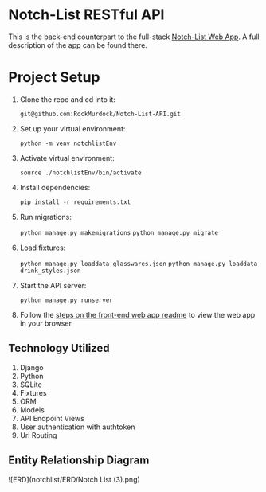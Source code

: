 # Notch-List RESTful API 

This is the back-end counterpart to the full-stack [Notch-List Web App](https://github.com/RockMurdock/Notch-List). A full description of the app can be found there. 

# Project Setup

1. Clone the repo and cd into it:

    `git@github.com:RockMurdock/Notch-List-API.git`

1. Set up your virtual environment:

    `python -m venv notchlistEnv`

1. Activate virtual environment:

    `source ./notchlistEnv/bin/activate`

1. Install dependencies:

    `pip install -r requirements.txt`

1. Run migrations:

    `python manage.py makemigrations`
    `python manage.py migrate`

1. Load fixtures:

    `python manage.py loaddata glasswares.json`
    `python manage.py loaddata drink_styles.json`


1. Start the API server:

    `python manage.py runserver`

1. Follow the [steps on the front-end web app readme](https://github.com/RockMurdock/Notch-List) to view the web app in your browser

## Technology Utilized
1. Django
1. Python
1. SQLite
1. Fixtures
1. ORM
1. Models
1. API Endpoint Views  
1. User authentication with authtoken
1. Url Routing

## Entity Relationship Diagram
![ERD](notchlist/ERD/Notch List (3).png)
